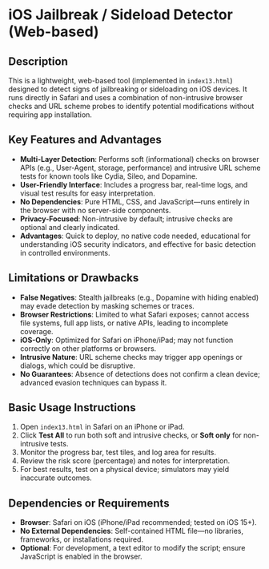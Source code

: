# iOS Jailbreak / Sideload Detector (Web-based)

## Description
This is a lightweight, web-based tool (implemented in `index13.html`) designed to detect signs of jailbreaking or sideloading on iOS devices. It runs directly in Safari and uses a combination of non-intrusive browser checks and URL scheme probes to identify potential modifications without requiring app installation.

## Key Features and Advantages
- **Multi-Layer Detection**: Performs soft (informational) checks on browser APIs (e.g., User-Agent, storage, performance) and intrusive URL scheme tests for known tools like Cydia, Sileo, and Dopamine.
- **User-Friendly Interface**: Includes a progress bar, real-time logs, and visual test results for easy interpretation.
- **No Dependencies**: Pure HTML, CSS, and JavaScript—runs entirely in the browser with no server-side components.
- **Privacy-Focused**: Non-intrusive by default; intrusive checks are optional and clearly indicated.
- **Advantages**: Quick to deploy, no native code needed, educational for understanding iOS security indicators, and effective for basic detection in controlled environments.

## Limitations or Drawbacks
- **False Negatives**: Stealth jailbreaks (e.g., Dopamine with hiding enabled) may evade detection by masking schemes or traces.
- **Browser Restrictions**: Limited to what Safari exposes; cannot access file systems, full app lists, or native APIs, leading to incomplete coverage.
- **iOS-Only**: Optimized for Safari on iPhone/iPad; may not function correctly on other platforms or browsers.
- **Intrusive Nature**: URL scheme checks may trigger app openings or dialogs, which could be disruptive.
- **No Guarantees**: Absence of detections does not confirm a clean device; advanced evasion techniques can bypass it.

## Basic Usage Instructions
1. Open `index13.html` in Safari on an iPhone or iPad.
2. Click **Test All** to run both soft and intrusive checks, or **Soft only** for non-intrusive tests.
3. Monitor the progress bar, test tiles, and log area for results.
4. Review the risk score (percentage) and notes for interpretation.
5. For best results, test on a physical device; simulators may yield inaccurate outcomes.

## Dependencies or Requirements
- **Browser**: Safari on iOS (iPhone/iPad recommended; tested on iOS 15+).
- **No External Dependencies**: Self-contained HTML file—no libraries, frameworks, or installations required.
- **Optional**: For development, a text editor to modify the script; ensure JavaScript is enabled in the browser.